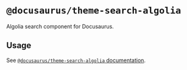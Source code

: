 # `@docusaurus/theme-search-algolia`

Algolia search component for Docusaurus.

## Usage

See [`@docusaurus/theme-search-algolia` documentation](https://docusaurus/docs/api/themes/@docusaurus/theme-search-algolia).
